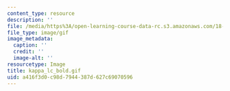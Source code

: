 ```yaml
---
content_type: resource
description: ''
file: /media/https%3A/open-learning-course-data-rc.s3.amazonaws.com/18-013a-calculus-with-applications-spring-2005/a416f3d0c98d7944387d627c69070596_kappa_lc_bold.gif
file_type: image/gif
image_metadata:
  caption: ''
  credit: ''
  image-alt: ''
resourcetype: Image
title: kappa_lc_bold.gif
uid: a416f3d0-c98d-7944-387d-627c69070596
---
```

